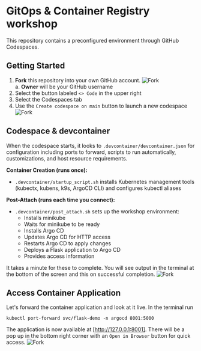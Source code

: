 # GitOps & Container Registry workshop

This repository contains a preconfigured environment through GitHub Codespaces.  

## Getting Started

1. **Fork** this repository into your own GitHub account. 
    <img src="https://github.com/NicholasCote/gitops-harbor-workshop/blob/main/media/gitops-fork.png" alt="Fork" style="margin: auto"><br>
    a. **Owner** will be your GitHub username 
2. Select the button labeled `<> Code` in the upper right
3. Select the Codespaces tab 
4. Use the `Create codespace on main` button to launch a new codespace
    <img src="https://github.com/NicholasCote/gitops-harbor-workshop/blob/main/media/gitops-codespace.png" alt="Fork" style="margin: auto">

## Codespace & devcontainer

When the codespace starts, it looks to `.devcontainer/devcontainer.json` for configuration including ports to forward, scripts to run automatically, customizations, and host resource requirements. 

**Container Creation (runs once):**
- `.devcontainer/startup_script.sh` installs Kubernetes management tools (kubectx, kubens, k9s, ArgoCD CLI) and configures kubectl aliases

**Post-Attach (runs each time you connect):**
- `.devcontainer/post_attach.sh` sets up the workshop environment:
  - Installs minikube
  - Waits for minikube to be ready 
  - Installs Argo CD
  - Updates Argo CD for HTTP access
  - Restarts Argo CD to apply changes
  - Deploys a Flask application to Argo CD
  - Provides access information

It takes a minute for these to complete. You will see output in the terminal at the bottom of the screen and this on successful completion.
    <img src="https://github.com/NicholasCote/gitops-harbor-workshop/blob/main/media/gitops-setup.png" alt="Fork" style="margin: auto">

## Access Container Application

Let's forward the container application and look at it live. In the terminal run

```
kubectl port-forward svc/flask-demo -n argocd 8001:5000
```

The application is now available at [http://127.0.0.1:8001]. There will be a pop up in the bottom right corner with an `Open in Browser` button for quick access. 
    <img src="https://github.com/NicholasCote/gitops-harbor-workshop/blob/main/media/gitops-forward.png" alt="Fork" style="margin: auto">

